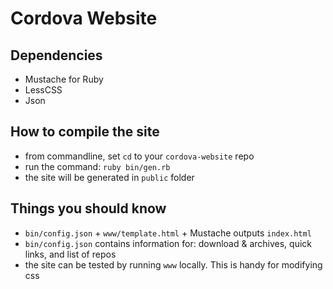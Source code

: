 Cordova Website
==========================


Dependencies
-----------------------

- Mustache for Ruby
- LessCSS
- Json


How to compile the site
-----------------------

- from commandline, set `cd` to your `cordova-website` repo
- run the command: `ruby bin/gen.rb`
- the site will be generated in `public` folder


Things you should know
-----------------------

- `bin/config.json` + `www/template.html` + Mustache outputs `index.html`
- `bin/config.json` contains information for: download & archives, quick links, and list of repos
- the site can be tested by running `www` locally. This is handy for modifying css

